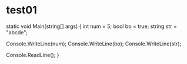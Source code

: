 # test01
static void Main(string[] args)
{
  int num = 5;
  bool bo = true;
  string str = "abcde";

  Console.WriteLine(num);
  Console.WriteLine(bo);
  Console.WriteLine(str);

  Console.ReadLine();
}
